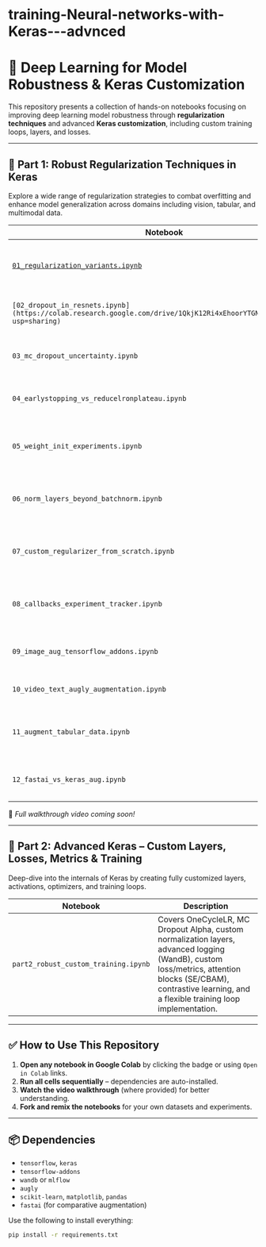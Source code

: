 # training-Neural-networks-with-Keras---advnced
# 🧠 Deep Learning for Model Robustness & Keras Customization

This repository presents a collection of hands-on notebooks focusing on improving deep learning model robustness through **regularization techniques** and advanced **Keras customization**, including custom training loops, layers, and losses.

---

## 📁 Part 1: Robust Regularization Techniques in Keras

Explore a wide range of regularization strategies to combat overfitting and enhance model generalization across domains including vision, tabular, and multimodal data.

| Notebook | Description |
|----------|-------------|
| [`01_regularization_variants.ipynb`](https://colab.research.google.com/drive/1J6QuxUER7MO6KnkBDGPJ3Ty7Xo2lyCNd?usp=sharing) | Implements and compares L1, L2, and ElasticNet-style regularization using Keras layers. |
| `[02_dropout_in_resnets.ipynb](https://colab.research.google.com/drive/1QkjK12Ri4xEhoorYTGNsCYo83cUEmCIO?usp=sharing)` | Demonstrates dropout techniques within ResNet-like architectures. |
| `03_mc_dropout_uncertainty.ipynb` | Applies Monte Carlo Dropout to quantify uncertainty in predictions. |
| `04_earlystopping_vs_reducelronplateau.ipynb` | Compares EarlyStopping and ReduceLROnPlateau callbacks. |
| `05_weight_init_experiments.ipynb` | Evaluates different initializers: He Normal, Orthogonal, and custom-defined. |
| `06_norm_layers_beyond_batchnorm.ipynb` | Experiments with BatchNorm, LayerNorm, and GroupNorm for stable training. |
| `07_custom_regularizer_from_scratch.ipynb` | Defines and integrates a cosine-based custom regularization function. |
| `08_callbacks_experiment_tracker.ipynb` | Uses WandB/MLflow for real-time experiment tracking and visualization. |
| `09_image_aug_tensorflow_addons.ipynb` | Applies data augmentation using TensorFlow Addons. |
| `10_video_text_augly_augmentation.ipynb` | Uses Meta’s AugLy for augmenting text, video, and images. |
| `11_augment_tabular_data.ipynb` | Demonstrates noise injection and SMOTE-style augmentation for tabular data. |
| `12_fastai_vs_keras_aug.ipynb` | Comparative study of FastAI vs Keras augmentation pipelines. |

🎥 _Full walkthrough video coming soon!_

---

## 📁 Part 2: Advanced Keras – Custom Layers, Losses, Metrics & Training

Deep-dive into the internals of Keras by creating fully customized layers, activations, optimizers, and training loops.

| Notebook | Description |
|----------|-------------|
| `part2_robust_custom_training.ipynb` | Covers OneCycleLR, MC Dropout Alpha, custom normalization layers, advanced logging (WandB), custom loss/metrics, attention blocks (SE/CBAM), contrastive learning, and a flexible training loop implementation. |

---

## ✅ How to Use This Repository

1. **Open any notebook in Google Colab** by clicking the badge or using `Open in Colab` links.
2. **Run all cells sequentially** – dependencies are auto-installed.
3. **Watch the video walkthrough** (where provided) for better understanding.
4. **Fork and remix the notebooks** for your own datasets and experiments.

---

## 📦 Dependencies

- `tensorflow`, `keras`
- `tensorflow-addons`
- `wandb` or `mlflow`
- `augly`
- `scikit-learn`, `matplotlib`, `pandas`
- `fastai` (for comparative augmentation)

Use the following to install everything:

```bash
pip install -r requirements.txt
